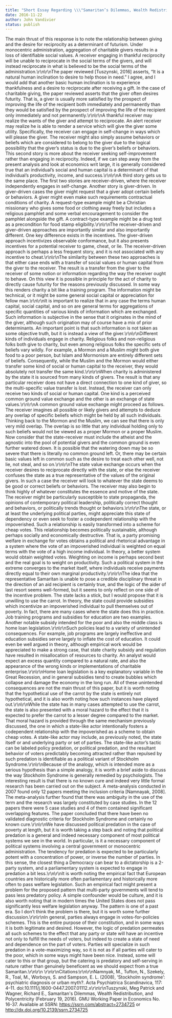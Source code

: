 ```yaml
---
title: "Short Essay Regarding \\\"Samaritan’s Dilemmas, Wealth Redistribution, and Polycentricity\\\""
date: 2016-11-22
author: John Vandivier
status: publish
---
```


The main thrust of this response is to note the relationship between giving and the desire for reciprocity as a determinant of futurism. Under monocentric administration, aggregation of charitable givers results in a loss of identifiable social values. A receiver engaging in thankful reciprocity will be unable to reciprocate in the social terms of the givers, and will instead reciprocate in what is believed to be the social terms of the administration.\r\n\r\nThe paper reviewed [Tuszynski, 2016] asserts, “It is a natural human inclination to desire to help those in need.” I agree, and I would add that another basic human inclination is to experience thankfulness and a desire to reciprocate after receiving a gift. In the case of charitable giving, the paper reviewed asserts that the giver often desires futurity. That is, a giver is usually more satisfied by the prospect of improving the life of the recipient both immediately and permanently than they would be satisfied by the prospect of improving the life of the recipient only immediately and not permanently.\r\n\r\nA thankful receiver may realize the wants of the giver and attempt to reciprocate. An alert receiver may realize he is able to render a service which will give the giver some utility. Specifically, the receiver can engage in self-change in ways which will please the giver. The receiver might also simply assume behaviors or beliefs which are considered to belong to the giver due to the logical possibility that the giver’s status is due to the giver’s beliefs or behaviors. This second story is more about the receiver seeking self-improvement rather than engaging in reciprocity. Indeed, if we can step away from the present analysis and look at economics writ large, it is generally considered true that an individual’s social and human capital is a determinant of that individual’s productivity, income, and success.\r\n\r\nA third story gets us to the same place. The first two stories are receiver-driven, where the receiver independently engages in self-change. Another story is giver-driven. In giver-driven cases the giver might request that a giver adopt certain beliefs or behaviors. A giver might even make such requirements contractual conditions of charity. A request-type example might be a Christian missionary who gives some food or clothing away freely but includes a religious pamphlet and some verbal encouragement to consider the pamphlet alongside the gift. A contract-type example might be a drug test as a precondition for food stamp eligibility.\r\n\r\nThe receiver-driven and giver-driven approaches are importantly similar and also importantly different. One key difference exists in the incentives. The giver-driven approach incentivizes observable conformance, but it also presents incentives for a potential receiver to game, cheat, or lie. The receiver-driven approach is perhaps a less frequent story, and it is not associated with any incentive to cheat.\r\n\r\nThe similarity between these two approaches is that either case ends with a transfer of social values or human capital from the giver to the receiver. The result is a transfer from the giver to the receiver of some notion or information regarding the way the receiver ought to behave. On this view it is possible in principle for the act of charity to directly cause futurity for the reasons previously discussed. In some way this renders charity a bit like a training program. The information might be technical, or it might be some general social capital or appreciation for fellow man.\r\n\r\nIt is important to realize that in any case the terms human capital, social capital, and so on are general terms for aggregations of specific quantities of various kinds of information which are exchanged. Such information is subjective in the sense that it originates in the mind of the giver, although such origination may of course have a mix of prior determinants. An important point is that such information is not taken as some objective truth, but it is instead a view of the giver.\r\n\r\nDifferent kinds of individuals engage in charity. Religious folks and non-religious folks both give to charity, but even among religious folks the specific sets of beliefs vary wildly. For example, a Mormon and a Muslim might both give food to a poor person, but Islam and Mormonism are entirely different sets of beliefs. Consequently, while the Muslim and the Mormon would either transfer some kind of social or human capital to the receiver, they would absolutely not transfer the same kind.\r\n\r\nWhen charity is administered by the state it is sourced from many kinds of givers. The result is that any particular receiver does not have a direct connection to one kind of giver, so the multi-specific value transfer is lost. Instead, the receiver can only receive two kinds of social or human capital. One kind is a perceived common ground value exchange and the other is an exchange of state values.\r\n\r\nA common ground value exchange might proceed as follows. The receiver imagines all possible or likely givers and attempts to deduce any overlap of specific beliefs which might be held by all such individuals. Thinking back to the Mormon and the Muslim, we can see that there is only very mild overlap. The overlap is so little that any individual holding only to such beliefs would not be viewed as a proper Mormon or a proper Muslim. Now consider that the state-receiver must include the atheist and the agnostic into the pool of potential givers and the common ground is even further watered down. It is possible that the watering down may be so severe that there is literally no common ground left. Or, there may be certain basic values left in common such as the desire to treat each other well, not lie, not steal, and so on.\r\n\r\nThe state value exchange occurs when the receiver desires to reciprocate directly with the state, or else the receiver confuses the state as a true representative of the values of the original givers. In such a case the receiver will look to whatever the state deems to be good or correct beliefs or behaviors. The receiver may also begin to think highly of whatever constitutes the essence and motive of the state. The receiver might be particularly susceptible to state propaganda, the opinions of contemporary political leadership, politically correct thought and behaviors, or politically trends thought or behaviors.\r\n\r\nThe state, or at least the underlying political parties, might appreciate this state of dependency or even seek to foster a codependent relationship with the impoverished. Such a relationship is easily transformed into a scheme for cheap votes. This relationship becomes politically sustainable, although perhaps socially and economically destructive. That is, a party promising welfare in exchange for votes obtains a political and rhetorical advantage in a system where the vote of an impoverished individual is weighted on equal terms with the vote of a high income individual. In theory, a better system would obtain weighted votes. Weighting on income is perhaps second best and the real goal is to weight on productivity. Such a political system in the extreme converges to the market itself, where individuals receive payments directly equal to their own marginal productivity.\r\n\r\nThe idea that the representative Samaritan is unable to pose a credible disciplinary threat in the direction of an aid recipient is certainly true, and the logic of the aider of last resort seems well-formed, but it seems to only reflect on one side of the incentive problem. The state lacks a stick, but I would propose that it is unwilling to use the carrot. In theory, the state could provide subsidies which incentivize an impoverished individual to pull themselves out of poverty. In fact, there are many cases where the state does this in practice. Job training programs and subsidies for education are two examples. Another notable subsidy intended for the poor and also the middle class is home loan legislation.\r\n\r\nSuch policies lead to a variety of unintended consequences. For example, job programs are largely ineffective and education subsidies serve largely to inflate the cost of education. It could even be well argued in theory, although empirical work would be appreciated to make a strong case, that state charity subsidy and regulation have resulted in misallocation of resources to charity. An analyst would expect an excess quantity compared to a natural rate, and also the appearance of the wrong kinds or implementations of charitable enterprise.\r\n\r\nHome loan legislation is a key explanatory variable in the Great Recession, and in general subsidies tend to create bubbles which collapse and damage the economy in the long run. All of these unintended consequences are not the main thrust of this paper, but it is worth noting that the hypothetical use of the carrot by the state is entirely not hypothetical, and it is also worth noting how such instances have played out.\r\n\r\nWhile the state has in many cases attempted to use the carrot, the state is also presented with a moral hazard to the effect that it is expected to prefer the carrot to a lesser degree compared to the market. That moral hazard is provided through the same mechanism previously discussed, the one in which a state-like actor intentionally fosters a codependent relationship with the impoverished as a scheme to obtain cheap votes. A state-like actor may include, as previously noted, the state itself or and underlying party or set of parties. The state-like actor’s tactic can be labeled policy predation, or political predation, and the resultant behavior of voters predictably becoming attracted rather than repulsed by such predation is identifiable as a political variant of Stockholm Syndrome.\r\n\r\nBecause of the analogy, which is intended more as a serious hypothesis than a simple analogy, it is worth a brief aside to discuss the way Stockholm Syndrome is generally remedied by psychologists. The interesting result is that there is no known cure and indeed very little formal research has been carried out on the subject. A meta-analysis conducted in 2007 found only 12 papers meeting the inclusion criteria [Namnayak, 2008]. The meta-analysis further found that there was ambiguity in the use of the term and the research was largely constituted by case studies. In the 12 papers there were 5 case studies and 4 of them contained significant overlapping features. The paper concluded that there have been no validated diagnostic criteria for Stockholm Syndrome and certainly no known cure.\r\n\r\nWe have discussed political predation in the case of poverty at length, but it is worth taking a step back and noting that political predation is a general and indeed necessary component of most political systems we see in the world. In particular, is it a necessary component of political systems involving a central government or monocentric administration. The tendency for predation is expected to be particularly potent with a concentration of power, or inverse the number of parties. In this sense, the closest thing a Democracy can bear to a dictatorship is a 2-party system, and a parliamentary system is expected to engage in predation a bit less.\r\n\r\nIt is worth noting the empirical fact that European countries are historically more often parliamentary and historically more often to pass welfare legislation. Such an empirical fact might present a problem for the proposed pattern that multi-party governments will tend to pass less predatory policy. A simple confounder would be culture, and it is also worth noting that in modern times the United States does not pass significantly less welfare legislation anyway. The pattern is one of a past era. So I don’t think the problem is there, but it is worth some further discussion.\r\n\r\nIn general, parties always engage in votes-for-policies schemes. This is the entire purpose of their constitution, and in some ways it is both legitimate and desired. However, the logic of predation permeates all such schemes to the effect that any party or state will have an incentive not only to fulfill the needs of voters, but indeed to create a state of need and dependence on the part of voters. Parties will specialize in such predation in a vote-maximizing way, so it is not as if all parties will cater to the poor, which in some ways might have been nice. Instead, some will cater to this or that group, but the catering is predatory and self-serving in nature rather than genuinely beneficent as we should expect from a true Samaritan.\r\n\r\n&nbsp;\r\n\r\nCitations:\r\n\r\nNamnyak, M., Tufton, N., Szekely, R., Toal, M., Worboys, S. and Sampson, E. L. (2008), ‘Stockholm syndrome’: psychiatric diagnosis or urban myth?. Acta Psychiatrica Scandinavica, 117: 4–11. doi:10.1111/j.1600-0447.2007.01112.x\r\n\r\nTuszynski, Meg Patrick and Wagner, Richard E., Samaritan's Dilemmas, Wealth Redistribution, and Polycentricity (February 19, 2016). GMU Working Paper in Economics No. 16-37. Available at SSRN: https://ssrn.com/abstract=2734725 or http://dx.doi.org/10.2139/ssrn.2734725